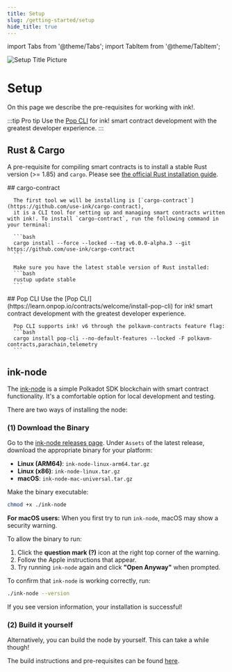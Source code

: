 ```yaml
---
title: Setup
slug: /getting-started/setup
hide_title: true
---
```


import Tabs from '@theme/Tabs';
import TabItem from '@theme/TabItem';

![Setup Title Picture](/img/title/setup.svg)

# Setup

On this page we describe the pre-requisites for working with ink!.

:::tip Pro tip
 Use the [Pop CLI](https://learn.onpop.io/contracts/welcome/install-pop-cli) for ink! smart contract development with the greatest developer experience.
:::

## Rust & Cargo

A pre-requisite for compiling smart contracts is to install a stable Rust 
version (>= 1.85) and `cargo`. Please see [the official Rust installation guide](https://doc.rust-lang.org/cargo/getting-started/installation.html).

<Tabs>
  <TabItem value="cargo-contract" label="cargo-contract" default>
      ## cargo-contract

      The first tool we will be installing is [`cargo-contract`](https://github.com/use-ink/cargo-contract),
      it is a CLI tool for setting up and managing smart contracts written with ink!. To install `cargo-contract`, run the following command in your terminal:

      ```bash
      cargo install --force --locked --tag v6.0.0-alpha.3 --git https://github.com/use-ink/cargo-contract
      ```

      Make sure you have the latest stable version of Rust installed:
      ```bash
      rustup update stable
      ```
  </TabItem>
  <TabItem value="pop" label="Pop">
   ## Pop CLI
      Use the [Pop CLI](https://learn.onpop.io/contracts/welcome/install-pop-cli) for ink! smart contract development with the greatest developer experience.

      Pop CLI supports ink! v6 through the polkavm-contracts feature flag:
      ```bash
      cargo install pop-cli --no-default-features --locked -F polkavm-contracts,parachain,telemetry
      ```
  </TabItem>
</Tabs>


## ink-node

The [ink-node](https://github.com/use-ink/ink-node) is
a simple Polkadot SDK blockchain with smart contract functionality. It's a comfortable option for local development and testing.

There are two ways of installing the node:

### (1) Download the Binary
Go to the [ink-node releases page](https://github.com/use-ink/ink-node/releases). Under `Assets` of the latest release, download the appropriate binary for your platform:
   - **Linux (ARM64)**: `ink-node-linux-arm64.tar.gz`
   - **Linux (x86)**: `ink-node-linux.tar.gz`  
   - **macOS**: `ink-node-mac-universal.tar.gz`

Make the binary executable:
   ```bash
   chmod +x ./ink-node
   ```

**For macOS users:**
When you first try to run `ink-node`, macOS may show a security warning.

To allow the binary to run:
1. Click the **question mark (?)** icon at the right top corner of the warning.
2. Follow the Apple instructions that appear.
3. Try running `ink-node` again and click **"Open Anyway"** when prompted.

To confirm that `ink-node` is working correctly, run:
```bash
./ink-node --version
```
If you see version information, your installation is successful!

### (2) Build it yourself

Alternatively, you can build the node by yourself.
This can take a while though!

The build instructions and pre-requisites can be found
[here](https://github.com/use-ink/ink-node?tab=readme-ov-file#build-locally).